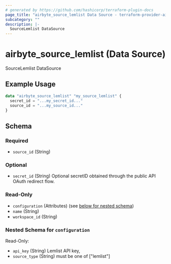 ```yaml
---
# generated by https://github.com/hashicorp/terraform-plugin-docs
page_title: "airbyte_source_lemlist Data Source - terraform-provider-airbyte"
subcategory: ""
description: |-
  SourceLemlist DataSource
---
```


# airbyte_source_lemlist (Data Source)

SourceLemlist DataSource

## Example Usage

```terraform
data "airbyte_source_lemlist" "my_source_lemlist" {
  secret_id = "...my_secret_id..."
  source_id = "...my_source_id..."
}
```

<!-- schema generated by tfplugindocs -->
## Schema

### Required

- `source_id` (String)

### Optional

- `secret_id` (String) Optional secretID obtained through the public API OAuth redirect flow.

### Read-Only

- `configuration` (Attributes) (see [below for nested schema](#nestedatt--configuration))
- `name` (String)
- `workspace_id` (String)

<a id="nestedatt--configuration"></a>
### Nested Schema for `configuration`

Read-Only:

- `api_key` (String) Lemlist API key,
- `source_type` (String) must be one of ["lemlist"]


